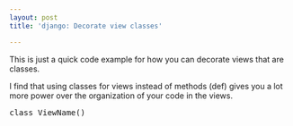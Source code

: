 ```yaml
---
layout: post
title: 'django: Decorate view classes'

---
```


This is just a quick code example for how you can decorate views that are classes.

I find that using classes for views instead of methods (def) gives you a lot more power over the organization of your code in the views.
<pre>class ViewName()</pre>
